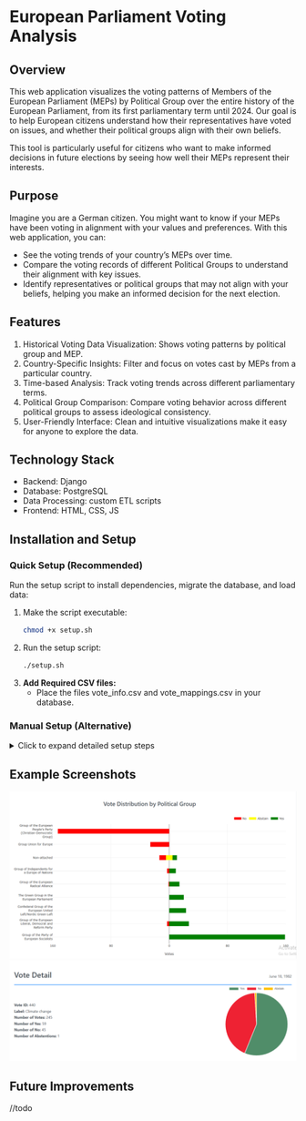 # European Parliament Voting Analysis

## Overview
This web application visualizes the voting patterns of Members of the European Parliament (MEPs) by Political Group over the entire history of the European Parliament, from its first parliamentary term until 2024. Our goal is to help European citizens understand how their representatives have voted on issues, and whether their political groups align with their own beliefs.

This tool is particularly useful for citizens who want to make informed decisions in future elections by seeing how well their MEPs represent their interests.

## Purpose
Imagine you are a German citizen. You might want to know if your MEPs have been voting in alignment with your values and preferences. With this web application, you can:
- See the voting trends of your country’s MEPs over time.
- Compare the voting records of different Political Groups to understand their alignment with key issues.
- Identify representatives or political groups that may not align with your beliefs, helping you make an informed decision for the next election.

## Features
1. Historical Voting Data Visualization: Shows voting patterns by political group and MEP.
2. Country-Specific Insights: Filter and focus on votes cast by MEPs from a particular country.
3. Time-based Analysis: Track voting trends across different parliamentary terms.
4. Political Group Comparison: Compare voting behavior across different political groups to assess ideological consistency.
5. User-Friendly Interface: Clean and intuitive visualizations make it easy for anyone to explore the data.

## Technology Stack
* Backend: Django
* Database: PostgreSQL
* Data Processing: custom ETL scripts
* Frontend: HTML, CSS, JS

## Installation and Setup
### Quick Setup (Recommended)
Run the setup script to install dependencies, migrate the database, and load data:

1. Make the script executable:
   ```bash
   chmod +x setup.sh
2. Run the setup script:
   ```bash
   ./setup.sh
3. **Add Required CSV files:**
   - Place the files vote_info.csv and vote_mappings.csv in your database.

### Manual Setup (Alternative)
<details>
<summary>Click to expand detailed setup steps</summary>

1. **Clone the repository:**
   - `git clone https://github.com/matija13795/parliament-votes`

2. **Navigate to the project directory:**
   - `cd parliament-votes`

3. **Install dependencies:**
   - `pip install -r requirements.txt`

4. **Database Initialization:**
   - Create a PostgreSQL database called `my_database`.
   - Update the database configuration in `django_project/settings.py`:
     - On line 83, set `PASSWORD` to your PostgreSQL password.

5. **Run migrations and load initial data:**
   - In the project’s root directory, run the following commands:
     ```bash
     python manage.py makemigrations
     python manage.py migrate
     ```
   - Load MEP data and voting information into the database:
     ```bash
     python manage.py import-mep-data
     python manage.py import-mep-membership-data
     python manage.py import_votes
     ```

6. **Add Required CSV Files:**
   - Place the files `vote_info.csv` and `vote_mappings.csv` in your database.
   - If you’re using PG Admin, you can drag and drop them, or run these commands in your terminal (replace `{PATH_TO_CSV}` with the path to each CSV file on your local machine):
     ```sql
     COPY core_voteinfo(vote_id, code, interinstitutional_file_no, committee_responsible, label, main_policy_issue, date, caller, rapporteur) FROM '{PATH_TO_CSV}' DELIMITER ',' CSV HEADER;
     ```
     ```sql
     COPY core_votemapping(vote_id, mep_id, vote_type) FROM '{PATH_TO_CSV}' DELIMITER ',' CSV HEADER;
     ```

7. **Start the server:**
   ```bash
   python manage.py runserver
   ```

9. **Access the application:**
   - Open your browser and go to [http://localhost:8000](http://localhost:8000) to access the web application.

</details>


## Example Screenshots
![list create](documentation/vote-by-political-group.png)
![list](documentation/vote-detail.png)

## Future Improvements
//todo
